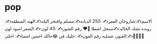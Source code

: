 # pop
الاسم✍️:شاروخان العمر✍️ :250 الديانه✍️:مسلم وافتخر البلد✍️:الهند المنطقه✍️: رونده تشك الحاله:✍️سنجل اشطا 💚❤  رقم الشوز✍️ :43 لون:✍️ الشعر اسود لون ✍️:العيون عسليه رقم الفون✍️ :خليك في 😂حالك احسن  امضا✍️: احلى🙈🙈🍌🍌
